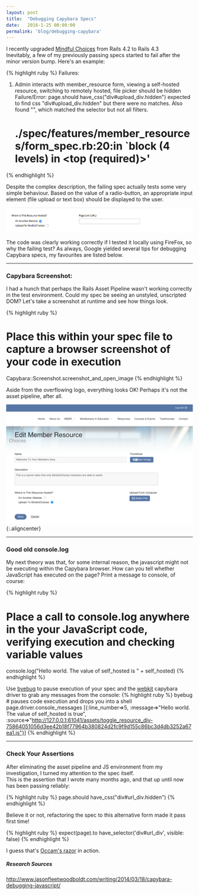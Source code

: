 ```yaml
---
layout: post
title:  "Debugging Capybara Specs"
date:   2016-1-25 00:00:00
permalink: 'blog/debugging-capybara'
---
```


I recently upgraded [Mindful Choices](https://www.mindfulchoices.co.uk) from Rails 4.2 to Rails 4.3  
Inevitably, a few of my previously passing specs started to fail after the minor version bump. Here's an example:

{% highlight ruby %}
  Failures:

  1) Admin interacts with member_resource form, viewing a self-hosted resource, switching to remotely hosted, file picker should be hidden
     Failure/Error: page.should have_css("div#upload_div.hidden")
       expected to find css "div#upload_div.hidden" but there were no matches. Also found "", which matched the selector but not all filters.
     # ./spec/features/member_resources/form_spec.rb:20:in `block (4 levels) in <top (required)>'
{% endhighlight %}

Despite the complex description, the failing spec actually tests some very simple behaviour. Based on the value of a radio-button, an appropriate input element (file upload or text box) should be displayed to the user.

![Resource Toggling In Action](/assets/images/2016/toggle_resource.gif)

The code was clearly working correctly if I tested it locally using FireFox, so why the failing test? As always, Google yielded several tips for debugging Capybara specs, my favourites are listed below.

---

### Capybara Screenshot:
I had a hunch that perhaps the Rails Asset Pipeline wasn't working correctly in the test environment. Could my spec be seeing an unstyled, unscripted DOM? Let's take a screenshot at runtime and see how things look.  

{% highlight ruby %}
# Place this within your spec file to capture a browser screenshot of your code in execution
Capybara::Screenshot.screenshot_and_open_image
{% endhighlight %}

Aside from the overflowing logo, everything looks OK! Perhaps it's not the asset pipeline, after all.

![Capybara Screenshot](/assets/images/2016/capybara_screenshot.png){:.aligncenter}

---

### Good old console.log
My next theory was that, for some internal reason, the javascript might not be executing within the Capybara browser. How can you tell whether JavaScript has executed on the page? Print a message to console, of course:  

{% highlight ruby %}
# Place a call to console.log anywhere in the your JavaScript code, verifying execution and checking variable values
console.log("Hello world. The value of self_hosted is " + self_hosted)
{% endhighlight %}

Use [byebug](https://github.com/deivid-rodriguez/byebug) to pause execution of your spec and the [webkit](https://github.com/thoughtbot/capybara-webkit) capybara driver to grab any messages from the console:
{% highlight ruby %}
byebug # pauses code execution and drops you into a shell
page.driver.console_messages
[{:line_number=>5, :message=>"Hello world. The value of self_hosted is true", :source=>"http://127.0.0.1:61041/assets/toggle_resource_div-75864051056d3ee42b18f77964b380824d2fc9f9d155c86bc3d4db3252a67ea1.js"}]
{% endhighlight %}

---

### Check Your Assertions
After eliminating the asset pipeline and JS environment from my investigation, I turned my attention to the spec itself.  
This is the assertion that I wrote many months ago, and that up until now has been passing reliably:

{% highlight ruby %}
page.should have_css("div#url_div.hidden")
{% endhighlight %}

Believe it or not, refactoring the spec to this alternative form made it pass first time!

{% highlight ruby %}
expect(page).to have_selector('div#url_div', visible: false)
{% endhighlight %}

I guess that's [Occam's razor](https://en.wikipedia.org/wiki/Occam's_razor) in action.

##### Research Sources
http://www.jasonfleetwoodboldt.com/writing/2014/03/18/capybara-debugging-javascript/
